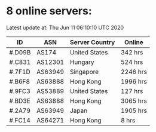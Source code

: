 # 8 online servers:

Latest update at: Thu Jun 11 06:10:10 UTC 2020

| ID | ASN | Server Country | Online |
| -- | --- | -------------- | ------ |
| #.D09B | AS174 | United States | 342 hrs |
| #.C831 | AS12301 | Hungary | 524 hrs |
| #.7F1D | AS63949 | Singapore | 2246 hrs |
| #.B6F8 | AS63888 | Hong Kong | 1996 hrs |
| #.9FC3 | AS53889 | United States | 127 hrs |
| #.BD3E | AS63888 | Hong Kong | 3065 hrs |
| #.2A79 | AS63949 | Japan | 1905 hrs |
| #.FC14 | AS64271 | Hong Kong | 8 hrs |

